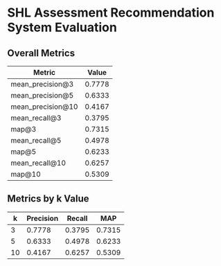 # SHL Assessment Recommendation System Evaluation

## Overall Metrics

| Metric | Value |
|--------|-------|
| mean_precision@3 | 0.7778 |
| mean_precision@5 | 0.6333 |
| mean_precision@10 | 0.4167 |
| mean_recall@3 | 0.3795 |
| map@3 | 0.7315 |
| mean_recall@5 | 0.4978 |
| map@5 | 0.6233 |
| mean_recall@10 | 0.6257 |
| map@10 | 0.5309 |

## Metrics by k Value

| k | Precision | Recall | MAP |
|---|-----------|--------|-----|
| 3 | 0.7778 | 0.3795 | 0.7315 |
| 5 | 0.6333 | 0.4978 | 0.6233 |
| 10 | 0.4167 | 0.6257 | 0.5309 |
